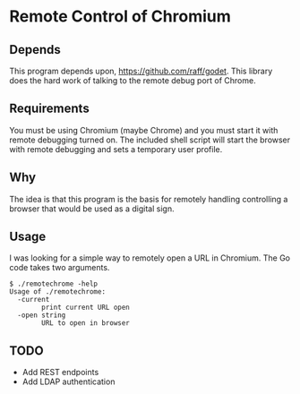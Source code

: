 # Remote Control of Chromium

## Depends

This program depends upon, https://github.com/raff/godet.  This library does the hard work of talking to the remote debug port of Chrome.

## Requirements

You must be using Chromium (maybe Chrome) and you must start it with remote debugging turned on.  The included shell script will start the browser with remote debugging and sets a temporary user profile.

## Why

The idea is that this program is the basis for remotely handling controlling a browser that would be used as a digital sign.

## Usage
I was looking for a simple way to remotely open a URL in Chromium.  The Go code takes two arguments.

```shell
$ ./remotechrome -help
Usage of ./remotechrome:
  -current
        print current URL open
  -open string
        URL to open in browser
```

## TODO

* Add REST endpoints
* Add LDAP authentication
